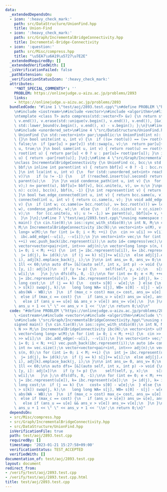 ```yaml
---
data:
  _extendedDependsOn:
  - icon: ':heavy_check_mark:'
    path: src/DataStructure/UnionFind.hpp
    title: Union-Find
  - icon: ':heavy_check_mark:'
    path: src/Graph/IncrementalBridgeConnectivity.hpp
    title: Incremental-Bridge-Connectivity
  - icon: ':question:'
    path: src/Misc/compress.hpp
    title: "\u5EA7\u6A19\u5727\u7E2E"
  _extendedRequiredBy: []
  _extendedVerifiedWith: []
  _isVerificationFailed: false
  _pathExtension: cpp
  _verificationStatusIcon: ':heavy_check_mark:'
  attributes:
    '*NOT_SPECIAL_COMMENTS*': ''
    PROBLEM: https://onlinejudge.u-aizu.ac.jp/problems/2893
    links:
    - https://onlinejudge.u-aizu.ac.jp/problems/2893
  bundledCode: "#line 1 \"test/aoj/2893.test.cpp\"\n#define PROBLEM \"https://onlinejudge.u-aizu.ac.jp/problems/2893\"\
    \n#include <iostream>\n#include <vector>\n#include <algorithm>\n#line 4 \"src/Misc/compress.hpp\"\
    \ntemplate <class T> auto compress(std::vector<T> &v) {\n return std::sort(v.begin(),\
    \ v.end()), v.erase(std::unique(v.begin(), v.end()), v.end()), [&v](T x) { return\
    \ std::lower_bound(v.begin(), v.end(), x) - v.begin(); };\n}\n#line 2 \"src/Graph/IncrementalBridgeConnectivity.hpp\"\
    \n#include <unordered_set>\n#line 4 \"src/DataStructure/UnionFind.hpp\"\nclass\
    \ UnionFind {\n std::vector<int> par;\npublic:\n UnionFind(int n): par(n, -1)\
    \ {}\n bool unite(int u, int v) {\n  if ((u= root(u)) == (v= root(v))) return\
    \ false;\n  if (par[u] > par[v]) std::swap(u, v);\n  return par[u]+= par[v], par[v]=\
    \ u, true;\n }\n bool same(int u, int v) { return root(u) == root(v); }\n int\
    \ root(int u) { return par[u] < 0 ? u : par[u]= root(par[u]); }\n int size(int\
    \ u) { return -par[root(u)]; }\n};\n#line 4 \"src/Graph/IncrementalBridgeConnectivity.hpp\"\
    \nclass IncrementalBridgeConnectivity {\n UnionFind cc, bcc;\n std::vector<int>\
    \ bbf;\n inline int parent(int v) { return bbf[v] < 0 ? -1 : bcc.root(bbf[v]);\
    \ }\n int lca(int u, int v) {\n  for (std::unordered_set<int> reached;; std::swap(u,\
    \ v))\n   if (u != -1) {\n    if (!reached.insert(u).second) return u;\n    u=\
    \ parent(u);\n   }\n }\n void condense_path(int u, int v) {\n  for (int n; !bcc.same(u,\
    \ v);) n= parent(u), bbf[u]= bbf[v], bcc.unite(u, v), u= n;\n }\npublic:\n IncrementalBridgeConnectivity(int\
    \ n): cc(n), bcc(n), bbf(n, -1) {}\n int represent(int v) { return bcc.root(v);\
    \ }\n bool two_edge_connected(int u, int v) { return bcc.same(u, v); }\n bool\
    \ connected(int u, int v) { return cc.same(u, v); }\n void add_edge(int u, int\
    \ v) {\n  if (int w; cc.same(u= bcc.root(u), v= bcc.root(v))) w= lca(u, v), condense_path(u,\
    \ w), condense_path(v, w);\n  else {\n   if (cc.size(u) > cc.size(v)) std::swap(u,\
    \ v);\n   for (cc.unite(u, v); u != -1;) w= parent(u), bbf[u]= v, v= u, u= w;\n\
    \  }\n }\n};\n#line 7 \"test/aoj/2893.test.cpp\"\nusing namespace std;\nsigned\
    \ main() {\n cin.tie(0);\n ios::sync_with_stdio(0);\n int N, M;\n cin >> N >>\
    \ M;\n IncrementalBridgeConnectivity ibc(N);\n vector<int> u(M), v(M);\n vector<long\
    \ long> w(M);\n for (int i= 0; i < M; ++i) {\n  cin >> u[i] >> v[i] >> w[i];\n\
    \  ibc.add_edge(--u[i], --v[i]);\n }\n vector<int> vec;\n for (int i= 0; i < N;\
    \ ++i) vec.push_back(ibc.represent(i));\n auto id= compress(vec);\n int n= vec.size();\n\
    \ vector<vector<pair<int, int>>> adj(n);\n vector<long long> s(n, 0);\n for (int\
    \ i= 0; i < M; ++i) {\n  int j= ibc.represent(u[i]), k= ibc.represent(v[i]);\n\
    \  j= id(j), k= id(k);\n  if (j == k) s[j]+= w[i];\n  else adj[j].emplace_back(k,\
    \ i), adj[k].emplace_back(j, i);\n }\n\n int ans_u= 0, ans_v= 0;\n long long max_c=\
    \ 1ll << 60;\n\n auto dfs= [&](auto self, int x, int p) -> void {\n  for (auto\
    \ [y, i]: adj[x])\n   if (y != p) {\n    self(self, y, x);\n    s[x]+= s[y] +\
    \ w[i];\n   }\n };\n dfs(dfs, 0, -1);\n\n for (int e= 0; e < M; ++e) {\n  int\
    \ j= ibc.represent(u[e]), k= ibc.represent(v[e]);\n  j= id(j), k= id(k);\n  long\
    \ long cost;\n  if (j == k) {\n   cost= s[0] - w[e];\n  } else {\n   if (s[j]\
    \ > s[k]) swap(j, k);\n   long long WA= s[j], WB= s[0] - s[j] - w[e];\n   cost=\
    \ abs(WA - WB);\n  }\n  if (max_c > cost) max_c= cost, ans_u= u[e], ans_v= v[e];\n\
    \  else if (max_c == cost) {\n   if (ans_u > u[e]) ans_u= u[e], ans_v= v[e];\n\
    \   else if (ans_u == u[e] && ans_v > v[e]) ans_v= v[e];\n  }\n }\n\n cout <<\
    \ ans_u + 1 << \" \" << ans_v + 1 << '\\n';\n return 0;\n}\n"
  code: "#define PROBLEM \"https://onlinejudge.u-aizu.ac.jp/problems/2893\"\n#include\
    \ <iostream>\n#include <vector>\n#include <algorithm>\n#include \"src/Misc/compress.hpp\"\
    \n#include \"src/Graph/IncrementalBridgeConnectivity.hpp\"\nusing namespace std;\n\
    signed main() {\n cin.tie(0);\n ios::sync_with_stdio(0);\n int N, M;\n cin >>\
    \ N >> M;\n IncrementalBridgeConnectivity ibc(N);\n vector<int> u(M), v(M);\n\
    \ vector<long long> w(M);\n for (int i= 0; i < M; ++i) {\n  cin >> u[i] >> v[i]\
    \ >> w[i];\n  ibc.add_edge(--u[i], --v[i]);\n }\n vector<int> vec;\n for (int\
    \ i= 0; i < N; ++i) vec.push_back(ibc.represent(i));\n auto id= compress(vec);\n\
    \ int n= vec.size();\n vector<vector<pair<int, int>>> adj(n);\n vector<long long>\
    \ s(n, 0);\n for (int i= 0; i < M; ++i) {\n  int j= ibc.represent(u[i]), k= ibc.represent(v[i]);\n\
    \  j= id(j), k= id(k);\n  if (j == k) s[j]+= w[i];\n  else adj[j].emplace_back(k,\
    \ i), adj[k].emplace_back(j, i);\n }\n\n int ans_u= 0, ans_v= 0;\n long long max_c=\
    \ 1ll << 60;\n\n auto dfs= [&](auto self, int x, int p) -> void {\n  for (auto\
    \ [y, i]: adj[x])\n   if (y != p) {\n    self(self, y, x);\n    s[x]+= s[y] +\
    \ w[i];\n   }\n };\n dfs(dfs, 0, -1);\n\n for (int e= 0; e < M; ++e) {\n  int\
    \ j= ibc.represent(u[e]), k= ibc.represent(v[e]);\n  j= id(j), k= id(k);\n  long\
    \ long cost;\n  if (j == k) {\n   cost= s[0] - w[e];\n  } else {\n   if (s[j]\
    \ > s[k]) swap(j, k);\n   long long WA= s[j], WB= s[0] - s[j] - w[e];\n   cost=\
    \ abs(WA - WB);\n  }\n  if (max_c > cost) max_c= cost, ans_u= u[e], ans_v= v[e];\n\
    \  else if (max_c == cost) {\n   if (ans_u > u[e]) ans_u= u[e], ans_v= v[e];\n\
    \   else if (ans_u == u[e] && ans_v > v[e]) ans_v= v[e];\n  }\n }\n\n cout <<\
    \ ans_u + 1 << \" \" << ans_v + 1 << '\\n';\n return 0;\n}"
  dependsOn:
  - src/Misc/compress.hpp
  - src/Graph/IncrementalBridgeConnectivity.hpp
  - src/DataStructure/UnionFind.hpp
  isVerificationFile: true
  path: test/aoj/2893.test.cpp
  requiredBy: []
  timestamp: '2023-01-21 15:27:58+09:00'
  verificationStatus: TEST_ACCEPTED
  verifiedWith: []
documentation_of: test/aoj/2893.test.cpp
layout: document
redirect_from:
- /verify/test/aoj/2893.test.cpp
- /verify/test/aoj/2893.test.cpp.html
title: test/aoj/2893.test.cpp
---
```

